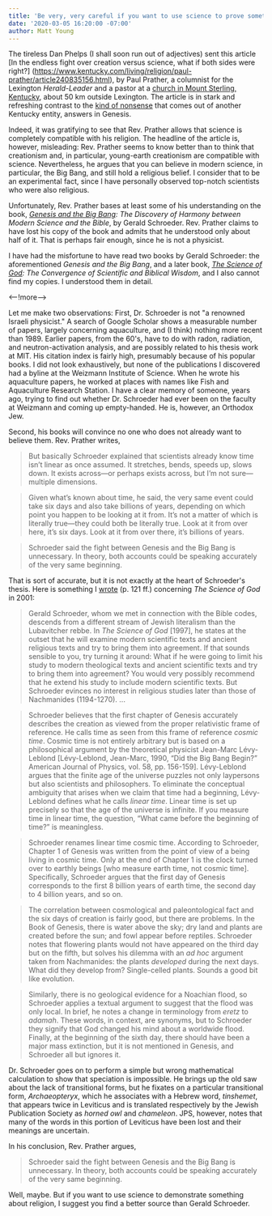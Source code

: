 ```yaml
---
title: 'Be very, very careful if you want to use science to prove something about religion'
date: '2020-03-05 16:20:00 -07:00' 
author: Matt Young
---
```


The tireless Dan Phelps (I shall soon run out of adjectives) sent this article [In the endless fight over creation versus science, what if both sides were right?] (https://www.kentucky.com/living/religion/paul-prather/article240835156.html), by Paul Prather, a columnist for the Lexington *Herald-Leader* and a  pastor at a [church in Mount Sterling, Kentucky](https://www.localprayers.com/US/Mount-Sterling/440530499298783/Bethesda-Church), about 50&nbsp;km outside Lexington. The article is in stark and refreshing contrast to the [kind of nonsense](https://pandasthumb.org/archives/2019/10/AIG-blames.html) that comes out of another Kentucky entity, answers in Genesis.

Indeed, it was gratifying to see that Rev. Prather allows that science is completely compatible with his religion. The headline of the article is, however, misleading: Rev. Prather seems to know better than to think that creationism and, in particular, young-earth creationism are compatible with science. Nevertheless, he argues that you can believe in modern science, in particular, the Big Bang, and still hold a religious belief. I consider that to be an experimental fact, since I have personally observed top-notch scientists who were also religious.

Unfortunately, Rev. Prather bases at least some of his understanding on the book, *[Genesis and the Big Bang](https://www.amazon.com/dp/B005KB0V62): The Discovery of Harmony between Modern Science and the Bible*, by Gerald Schroeder. Rev. Prather claims to have lost his copy of the book and admits that he understood only about half of it. That is perhaps fair enough, since he is not a physicist.

I have had the misfortune to have read two books by Gerald Schroeder: the aforementioned *Genesis and the Big Bang*, and a later book, *[The Science of God](https://www.amazon.com/dp/B002BOQMAK): The Convergence of Scientific and Biblical Wisdom*, and I also cannot find my copies. I understood them in detail.

<--!more-->

Let me make two observations: First, Dr. Schroeder is not "a renowned Israeli physicist." A search of Google Scholar shows a measurable number of papers, largely concerning aquaculture, and (I think) nothing more recent than 1989. Earlier papers, from the 60's, have to do with radon, radiation, and neutron-activation analysis, and are possibly related to his thesis work at MIT. His citation index is fairly high, presumably because of his popular books. I did not look exhaustively, but none of the publications I discovered had a byline at the Weizmann Institute of Science. When he wrote his aquaculture papers, he worked at places with names like Fish and Aquaculture Research Station. I have a clear memory of someone, years ago, trying to find out whether Dr. Schroeder had ever been on the faculty at Weizmann and coming up empty-handed. He is, however, an Orthodox Jew.

Second, his books will convince no one who does not already want to believe them. Rev. Prather writes,

>But basically Schroeder explained that scientists already know time isn’t linear as once assumed. It stretches, bends, speeds up, slows down. It exists across—or perhaps exists across, but I’m not sure—multiple dimensions.

>Given what’s known about time, he said, the very same event could take six days and also take billions of years, depending on which point you happen to be looking at it from. It’s not a matter of which is literally true—they could both be literally true. Look at it from over here, it’s six days. Look at it from over there, it’s billions of years.

>Schroeder said the fight between Genesis and the Big Bang is unnecessary. In theory, both accounts could be speaking accurately of the very same beginning.

That is sort of accurate, but it is not exactly at the heart of Schroeder's thesis. Here is something I [wrote](https://people.mines.edu/mmyoung/wp-content/uploads/sites/99/2019/01/Young_No_Sense_of_Obligation.pdf) (p. 121 ff.) concerning *The Science of God* in 2001:

>Gerald Schroeder, whom we met in connection with the Bible codes, descends from a different stream of Jewish literalism than the Lubavitcher rebbe.  In *The Science of God* [1997], he states at the outset that he will examine modern scientific texts and ancient religious texts and try to bring them into agreement.  If that sounds sensible to you, try turning it around:  What if he were going to limit his study to modern theological texts and ancient scientific texts and try to bring them into agreement?  You would very possibly recommend that he extend his study to include modern scientific texts.  But Schroeder evinces no interest in religious studies later than those of Nachmanides (1194-1270).  ...

>Schroeder believes that the first chapter of Genesis accurately describes the creation as viewed from the proper relativistic frame of reference.  He calls time as seen from this frame of reference *cosmic time*.  Cosmic time is not entirely arbitrary but is based on a philosophical argument by the theoretical physicist Jean-Marc Lévy-Leblond [Lévy-Leblond, Jean-Marc, 1990, “Did the Big Bang Begin?” American Journal of Physics, vol. 58, pp. 156-159]. Lévy-Leblond  argues that the finite age of the universe puzzles not only laypersons but also scientists and philosophers.  To eliminate the conceptual ambiguity that arises when we claim that time had a beginning, Lévy-Leblond defines what he calls *linear time*.  Linear time is set up precisely so that the age of the universe is infinite.  If you measure time in linear time, the question, “What came before the beginning of time?” is meaningless.

>Schroeder renames linear time cosmic time.  According to Schroeder, Chapter 1 of Genesis was written from the point of view of a being living in cosmic time.  Only at the end of Chapter 1 is the clock turned over to earthly beings [who measure earth time, not cosmic time].  Specifically, Schroeder argues that the first day of Genesis corresponds to the first 8 billion years of earth time, the second day to 4 billion years, and so on.

>The correlation between cosmological and paleontological fact and the six days of creation is fairly good, but there are problems.  In the Book of Genesis, there is water above the sky; dry land and plants are created before the sun; and fowl appear before reptiles.  Schroeder notes that flowering plants would not have appeared on the third day but on the fifth, but solves his dilemma with an *ad hoc* argument taken from Nachmanides: the plants *developed* during the next days.  What did they develop from?  Single-celled plants.  Sounds a good bit like evolution.

>Similarly, there is no geological evidence for a Noachian flood, so Schroeder applies a textual argument to suggest that the flood was only local.  In brief, he notes a change in terminology from  *eretz* to *adamah*. These words, in context, are synonyms, but to Schroeder they signify that God changed his mind about a worldwide flood.  Finally, at the beginning of the sixth day, there should have been a major mass extinction, but it is not mentioned in Genesis, and Schroeder all but ignores it.

Dr. Schroeder goes on to perform a simple but wrong mathematical calculation to show that speciation is impossible. He brings up the old saw about the lack of transitional forms, but he fixates on a particular transitional form, *Archaeopteryx*, which he associates with a Hebrew word, *tinshemet*, that appears twice in Leviticus and is translated respectively by the Jewish Publication Society as *horned owl* and *chameleon*. JPS, however, notes that many of the words in this portion of Leviticus have been lost and their meanings are uncertain.

In his conclusion, Rev. Prather argues,

>Schroeder said the fight between Genesis and the Big Bang is unnecessary. In theory, both accounts could be speaking accurately of the very same beginning.

Well, maybe. But if you want to use science to demonstrate something about religion, I suggest you find a better source than Gerald Schroeder.
